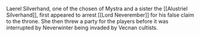 Laerel Silverhand, one of the chosen of Mystra and a sister the [[Alustriel Silverhand]], first appeared to arrest [[Lord Neverember]] for his false claim to the throne. She then threw a party for the players before it was interrupted by Neverwinter being invaded by Vecnan cultists.
